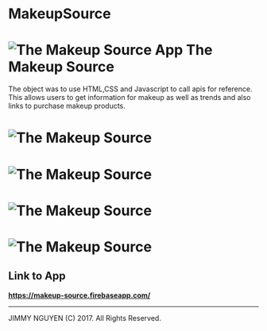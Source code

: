 # MakeupSource

# ![The Makeup Source App](../img/screen1.png) The Makeup Source  
The object was to use HTML,CSS and Javascript to call apis for reference. This allows users to get information for makeup as well as trends and also links to purchase makeup products. 


# ![The Makeup Source](../img/screen2.png)

# ![The Makeup Source](../img/screen3.png)

# ![The Makeup Source](../img/screen4.png)

# ![The Makeup Source](../img/screen5.png)

## Link to App
**https://makeup-source.firebaseapp.com/**



----------

JIMMY NGUYEN (C) 2017. All Rights Reserved.
